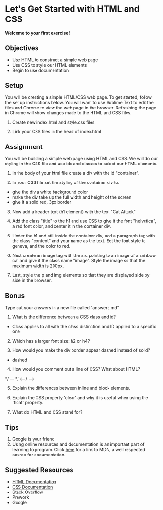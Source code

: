 # Let's Get Started with HTML and CSS

**Welcome to your first exercise!**

## Objectives
- Use HTML to construct a simple web page
- Use CSS to style our HTML elements
- Begin to use documentation

## Setup
You will be creating a simple HTML/CSS web page. To get started, follow the set up instructions below. You will want to use Sublime Text to edit the files and Chrome to view the web page in the browser. Refreshing the page in Chrome will show changes made to the HTML and CSS files.

1. Create new index.html and style.css files

2. Link your CSS files in the head of index.html

## Assignment
You will be building a simple web page using HTML and CSS. We will do our styling in the CSS file and use ids and classes to select our HTML elements.

1. In the body of your html file create a div with the id "container".

2. In your CSS file set the styling of the container div to:
  - give the div a white background color
  - make the div take up the full width and height of the screen
  - give it a solid red, 3px border

3. Now add a header text (h1 element) with the text "Cat Attack"

4. Add the class "title" to the h1 and use CSS to give it the font "helvetica", a red font color, and center it in the container div.

5. Under the h1 and still inside the container div, add a paragraph tag with the class "content" and your name as the text. Set the font style to geneva, and the color to red.


6. Next create an image tag with the src pointing to an image of a rainbow cat and give it the class name "image". Style the image so that the maximum width is 200px.

7. Last, style the p and img elements so that they are displayed side by side in the browser.

## Bonus
Type out your answers in a new file called "answers.md"
1. What is the difference between a CSS class and id?
- Class applies to all with the class distinction and ID applied to a specific one 

2. Which has a larger font size: h2 or h4?

3. How would you make the div border appear dashed instead of solid?
- dashed 

4. How would you comment out a line of CSS? What about HTML?

*/ -- */
<--/ -->

5. Explain the differences between inline and block elements.

6. Explain the CSS property 'clear' and why it is useful when using the 'float' property.

7. What do HTML and CSS stand for?

## Tips
1. Google is your friend
2. Using online resources and documentation is an important part of learning to program. Click [here](https://developer.mozilla.org/en-US/docs/Web/CSS/Reference) for a link to MDN, a well respected source for documentation.


## Suggested Resources
- [HTML Documentation](https://developer.mozilla.org/en-US/docs/Web/HTML/Element)
- [CSS Documentation](https://developer.mozilla.org/en-US/docs/Web/CSS/Reference)
- [Stack Overflow](http://stackoverflow.com/)
- Prework
- Google
